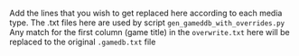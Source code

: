 Add the lines that you wish to get replaced here according to each media type.
The .txt files here are used by script `gen_gameddb_with_overrides.py`
Any match for the first column (game title) in the `overwrite.txt` here will be replaced to the original `.gamedb.txt` file